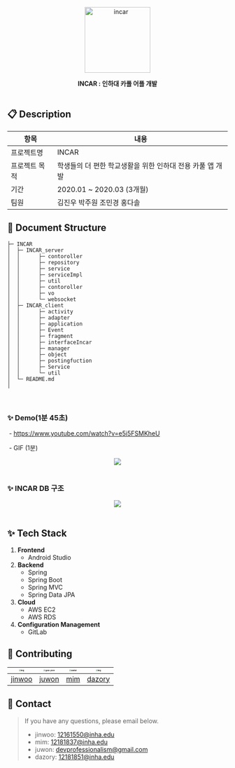 <p align="center">
  <img width="150" align="center" src="https://user-images.githubusercontent.com/58170545/128740164-436adc63-0497-4f2d-b6c4-9ce43b71fba0.png" alt="incar"/>
</p>


<div align="center" style="font-weight:bold;">INCAR : 인하대 카풀 어플 개발</div>

<br>

## 📋 Description

| 항목          | 내용                                                      |
| ------------- | --------------------------------------------------------- |
| 프로젝트명    | INCAR                                                     |
| 프로젝트 목적 | 학생들의 더 편한 학교생활을 위한 인하대 전용 카풀 앱 개발 |
| 기간          | 2020.01 ~ 2020.03 (3개월)                                |
| 팀원          | 김진우 박주원 조민경 홍다솔                               |

## 📁 Document Structure

```
├─ INCAR
│  ├─ INCAR_server
│  │      ├─ contoroller
│  │      ├─ repository
│  │      ├─ service
│  │      ├─ serviceImpl
│  │      ├─ util
│  │      ├─ contoroller
│  │      ├─ vo
│  │      └─ websocket
│  ├─ INCAR_client
│  │      ├─ activity
│  │      ├─ adapter
│  │      ├─ application
│  │      ├─ Event
│  │      ├─ fragment
│  │      ├─ interfaceIncar
│  │      ├─ manager
│  │      ├─ object
│  │      ├─ postingfuction
│  │      ├─ Service
│  │      └─ util
│  └─ README.md
│
```

<br>

### ✨ Demo(1분 45초)
​ - https://www.youtube.com/watch?v=e5i5FSMKheU

​ - GIF (1분)
<center>
<img src="https://user-images.githubusercontent.com/58173061/140066600-3c045d5f-77ea-4353-9507-2ccf8809cf4b.gif" />
</center>
<br>

### ✨ INCAR DB 구조

<center>
<img src="https://user-images.githubusercontent.com/58170545/128822226-d4192b0b-47df-497b-8f18-68c8151e3997.png"/>
</center>
<br>

## ✨ Tech Stack

1. **Frontend**
   - Android Studio
2. **Backend**
   - Spring
   - Spring Boot
   - Spring MVC
   - Spring Data JPA
3. **Cloud**
   - AWS EC2
   - AWS RDS
4. **Configuration Management**
   - GitLab

## 🤝 Contributing

| <img src="https://avatars.githubusercontent.com/u/53468768?v=4" alt="img" style="zoom:25%;" /> | <img src="https://avatars.githubusercontent.com/u/58173061?v=4" alt="@ka-yeon" style="zoom:25%;" /> | <img src="https://avatars.githubusercontent.com/u/58170545?v=4" alt="Avatar" style="zoom:25%;" /> | <img src="https://avatars.githubusercontent.com/u/81455416?v=4" alt="img" style="zoom:25%;" /> |
| :----------------------------------------------------------: | :----------------------------------------------------------: | :----------------------------------------------------------: | :----------------------------------------------------------: |
|             [jinwoo](https://github.com/iv-club)             |            [juwon](https://github.com/juwon0605)             |            [mim](https://github.com/ChoMinkyung)             |             [dazory](https://github.com/dazory)              |

## 📝 Contact

> If you have any questions, please email below. <br>
>
> - jinwoo: 12161550@inha.edu
> - mim: 12181837@inha.edu
> - juwon: devprofessionalism@gmail.com
> - dazory: 12181851@inha.edu
